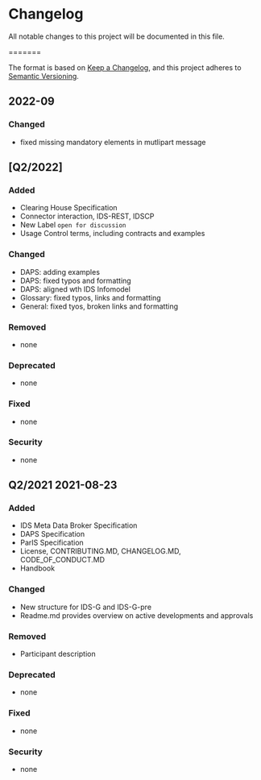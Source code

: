 # Changelog
All notable changes to this project will be documented in this file.
  
=======

The format is based on [Keep a Changelog](https://keepachangelog.com/en/1.0.0/),
and this project adheres to [Semantic Versioning](https://semver.org/spec/v2.0.0.html).


## 2022-09 

### Changed
- fixed missing mandatory elements in mutlipart message



## [Q2/2022]

### Added
- Clearing House Specification
- Connector interaction, IDS-REST, IDSCP
- New Label `open for discussion`
- Usage Control terms, including contracts and examples

### Changed
- DAPS: adding examples
- DAPS: fixed typos and formatting
- DAPS: aligned wth IDS Infomodel
- Glossary: fixed typos, links and formatting
- General: fixed tyos, broken links and formatting

### Removed
- none

### Deprecated 
- none

### Fixed
- none

### Security
- none

## Q2/2021 2021-08-23
### Added

- IDS Meta Data Broker Specification
- DAPS Specification
- ParIS Specification
- License, CONTRIBUTING.MD, CHANGELOG.MD, CODE_OF_CONDUCT.MD
- Handbook



### Changed
- New structure for IDS-G and IDS-G-pre
- Readme.md provides overview on active developments and approvals

### Removed
- Participant description

### Deprecated 
- none

### Fixed
- none

### Security
- none

